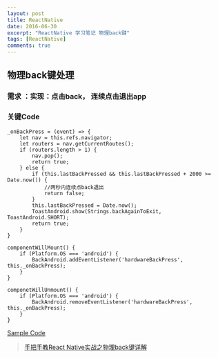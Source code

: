 ```yaml
---
layout: post
title: ReactNative
date: 2016-06-30
excerpt: "ReactNative 学习笔记 物理back键"
tags: [ReactNative]
comments: true
---
```


## 物理back键处理

### 需求 ：实现：点击back， 连续点击退出app


### 关键Code

    _onBackPress = (event) => {
        let nav = this.refs.navigator;
        let routers = nav.getCurrentRoutes();
        if (routers.length > 1) {
            nav.pop();
            return true;
        } else {
            if (this.lastBackPressed && this.lastBackPressed + 2000 >= Date.now()) {
                //两秒内连续点back退出
                return false;
            }
            this.lastBackPressed = Date.now();
            ToastAndroid.show(Strings.backAgainToExit, ToastAndroid.SHORT);
            return true;
        }
    }

    componentWillMount() {
        if (Platform.OS === 'android') {
            BackAndroid.addEventListener('hardwareBackPress', this._onBackPress);
        }
    }

    componetWillUnmount() {
        if (Platform.OS === 'android') {
            BackAndroid.removeEventListener('hardwareBackPress', this._onBackPress);
        }
    }




[Sample Code](https://github.com/vivianking6855/ReactNativeProject/blob/rncomponent/TwoReactNative/app/HomeProject.js)

> [手把手教React Native实战之物理back键详解](http://www.reactnative.vip/forum.php?mod=viewthread&tid=66&extra=page%3D1%26filter%3Dtypeid%26typeid%3D9)
> 
